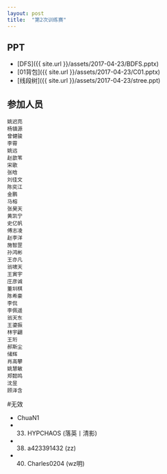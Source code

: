 ```yaml
---
layout: post
title:  "第2次训练赛"
---
```

## PPT

- [DFS]({{ site.url }}/assets/2017-04-23/BDFS.pptx)
- [01背包]({{ site.url }}/assets/2017-04-23/C01.pptx)
- [线段树]({{ site.url }}/assets/2017-04-23/stree.ppt)

## 参加人员
```
姚迟亮
杨镇源
曾健骏
李霄
姚远
赵歆苇
宋歌
张晗
刘佳文
陈奕江
金鹏
马榕
张昊天
黄凯宁
史亿帆
傅志凌
赵李洋
施智罡
孙鸿彬
王亦凡
翁啸天
王寅宇
庄彦诚
董圳棋
陈希豪
李侃
李佩遥
翁天东
王鎏振
林宇翩
王珩
郝斯尘
储辉
肖高攀
姚慧敏
郑懿鸣
沈昱
顾泽含
```
#无效
- ChuaN1
- 33.	HYPCHAOS (落英丨清影)
- 38.	a423391432 (zz)
- 40.	Charles0204 (wz明)